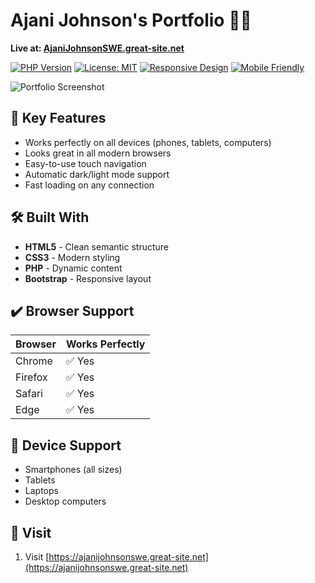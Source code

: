 # Ajani Johnson's Portfolio 👨‍💻  
**Live at: [AjaniJohnsonSWE.great-site.net](https://ajanijohnsonswe.great-site.net)**  

[![PHP Version](https://img.shields.io/badge/PHP-8.1+-777BB4?logo=php)](https://php.net/)
[![License: MIT](https://img.shields.io/badge/License-MIT-green)](https://opensource.org/licenses/MIT)
[![Responsive Design](https://img.shields.io/badge/Responsive-Yes-brightgreen)]()
[![Mobile Friendly](https://img.shields.io/badge/Mobile-Yes-9cf)]()

![Portfolio Screenshot](screenshot.png)

## 🌟 Key Features
- Works perfectly on all devices (phones, tablets, computers)
- Looks great in all modern browsers
- Easy-to-use touch navigation
- Automatic dark/light mode support
- Fast loading on any connection

## 🛠️ Built With
- **HTML5** - Clean semantic structure
- **CSS3** - Modern styling
- **PHP** - Dynamic content
- **Bootstrap** - Responsive layout

## ✔️ Browser Support
| Browser       | Works Perfectly |
|--------------|----------------|
| Chrome       | ✅ Yes         |
| Firefox      | ✅ Yes         |
| Safari       | ✅ Yes         |
| Edge         | ✅ Yes         |

## 📱 Device Support
- Smartphones (all sizes)
- Tablets
- Laptops
- Desktop computers

## 🚀 Visit
1. Visit [https://ajanijohnsonswe.great-site.net](https://ajanijohnsonswe.great-site.net)
